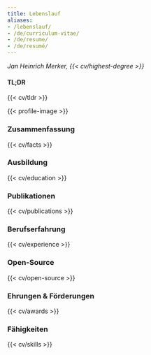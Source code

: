 ```yaml
---
title: Lebenslauf
aliases:
- /lebenslauf/
- /de/curriculum-vitae/
- /de/resume/
- /de/resumé/
---
```


<cite>Jan Heinrich Merker, {{< cv/highest-degree >}}</cite>

#### TL;DR

{{< cv/tldr >}}

{{< profile-image >}}

<section>

### Zusammenfassung

{{< cv/facts >}}

</section>

<section>

### Ausbildung

{{< cv/education >}}

</section>

<section>

### Publikationen

{{< cv/publications >}}

</section>

<section>

### Berufserfahrung

{{< cv/experience >}}

</section>

<section>

### Open-Source

{{< cv/open-source >}}

</section>

<section>

### Ehrungen & Förderungen

{{< cv/awards >}}

</section>

<section>

### Fähigkeiten

{{< cv/skills >}}

</section>
